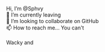Hi, I’m @Sphvy <br>
🌱 I’m currently leaving <br>
💞️ I’m looking to collaborate on GitHub <br>
📫 How to reach me... You can't <br>
<br>
Wacky and
